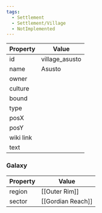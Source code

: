 ```yaml
---
tags:
  - Settlement
  - Settlement/Village
  - NotImplemented
---
```


| Property  | Value          |
| --------- | -------------- |
| id        | village_asusto |
| name      | Asusto         |
| owner     |                |
| culture   |                |
| bound     |                |
| type      |                |
| posX      |                |
| posY      |                |
| wiki link |                |
| text      |                |

### Galaxy
| Property | Value             |
| -------- | ----------------- |
| region   | [[Outer Rim]]     |
| sector   | [[Gordian Reach]] |
